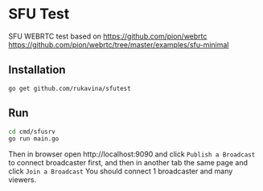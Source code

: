 # SFU Test
SFU WEBRTC test based on https://github.com/pion/webrtc https://github.com/pion/webrtc/tree/master/examples/sfu-minimal

## Installation

`go get github.com/rukavina/sfutest`

## Run

```bash
cd cmd/sfusrv
go run main.go
```

Then in browser open http://localhost:9090 and click `Publish a Broadcast` to connect broadcaster first, and then in another tab the same page and click `Join a Broadcast`
You should connect 1 broadcaster and many viewers. 